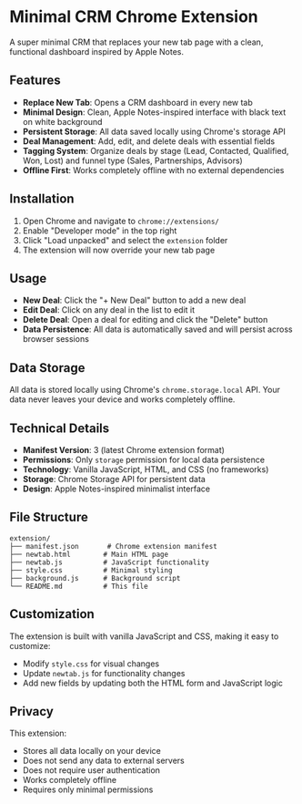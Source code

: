 # Minimal CRM Chrome Extension

A super minimal CRM that replaces your new tab page with a clean, functional dashboard inspired by Apple Notes.

## Features

- **Replace New Tab**: Opens a CRM dashboard in every new tab
- **Minimal Design**: Clean, Apple Notes-inspired interface with black text on white background
- **Persistent Storage**: All data saved locally using Chrome's storage API
- **Deal Management**: Add, edit, and delete deals with essential fields
- **Tagging System**: Organize deals by stage (Lead, Contacted, Qualified, Won, Lost) and funnel type (Sales, Partnerships, Advisors)
- **Offline First**: Works completely offline with no external dependencies

## Installation

1. Open Chrome and navigate to `chrome://extensions/`
2. Enable "Developer mode" in the top right
3. Click "Load unpacked" and select the `extension` folder
4. The extension will now override your new tab page

## Usage

- **New Deal**: Click the "+ New Deal" button to add a new deal
- **Edit Deal**: Click on any deal in the list to edit it
- **Delete Deal**: Open a deal for editing and click the "Delete" button
- **Data Persistence**: All data is automatically saved and will persist across browser sessions

## Data Storage

All data is stored locally using Chrome's `chrome.storage.local` API. Your data never leaves your device and works completely offline.

## Technical Details

- **Manifest Version**: 3 (latest Chrome extension format)
- **Permissions**: Only `storage` permission for local data persistence
- **Technology**: Vanilla JavaScript, HTML, and CSS (no frameworks)
- **Storage**: Chrome Storage API for persistent data
- **Design**: Apple Notes-inspired minimalist interface

## File Structure

```
extension/
├── manifest.json       # Chrome extension manifest
├── newtab.html        # Main HTML page
├── newtab.js          # JavaScript functionality
├── style.css          # Minimal styling
├── background.js      # Background script
└── README.md          # This file
```

## Customization

The extension is built with vanilla JavaScript and CSS, making it easy to customize:

- Modify `style.css` for visual changes
- Update `newtab.js` for functionality changes
- Add new fields by updating both the HTML form and JavaScript logic

## Privacy

This extension:
- Stores all data locally on your device
- Does not send any data to external servers
- Does not require user authentication
- Works completely offline
- Requires only minimal permissions